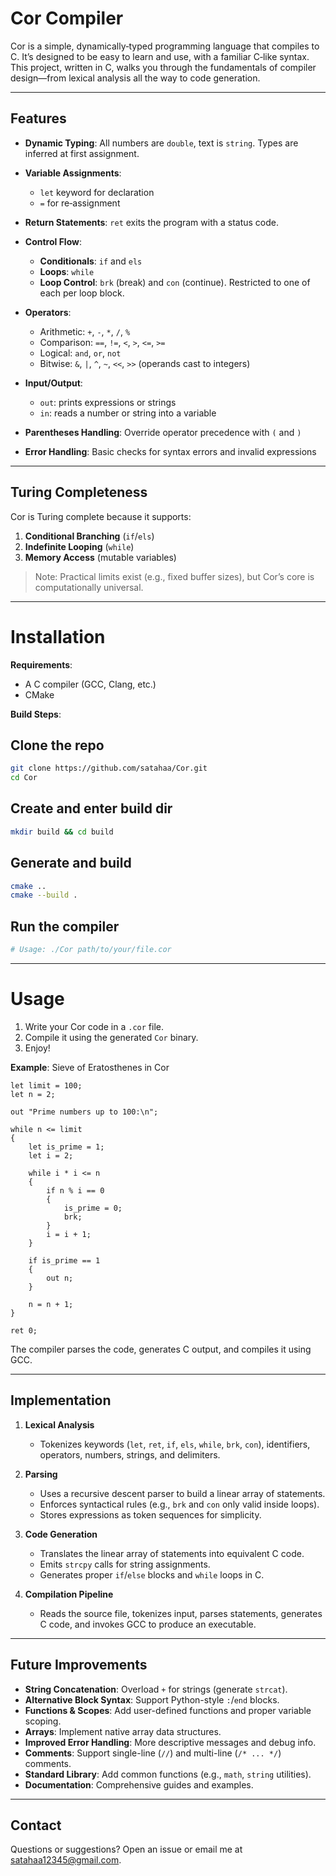 # Cor Compiler

Cor is a simple, dynamically‑typed programming language that compiles to C. It’s designed to be easy to learn and use, with a familiar C‑like syntax. This project, written in C, walks you through the fundamentals of compiler design—from lexical analysis all the way to code generation.

---

## Features

* **Dynamic Typing**: All numbers are `double`, text is `string`. Types are inferred at first assignment.
* **Variable Assignments**:

   * `let` keyword for declaration
   * `=` for re‑assignment
* **Return Statements**: `ret` exits the program with a status code.
* **Control Flow**:

   * **Conditionals**: `if` and `els`
   * **Loops**: `while`
   * **Loop Control**: `brk` (break) and `con` (continue). Restricted to one of each per loop block.
* **Operators**:

   * Arithmetic: `+`, `-`, `*`, `/`, `%`
   * Comparison: `==`, `!=`, `<`, `>`, `<=`, `>=`
   * Logical: `and`, `or`, `not`
   * Bitwise: `&`, `|`, `^`, `~`, `<<`, `>>` (operands cast to integers)
* **Input/Output**:

   * `out`: prints expressions or strings
   * `in`: reads a number or string into a variable
* **Parentheses Handling**: Override operator precedence with `(` and `)`
* **Error Handling**: Basic checks for syntax errors and invalid expressions

---

## Turing Completeness

Cor is Turing complete because it supports:

1. **Conditional Branching** (`if`/`els`)
2. **Indefinite Looping** (`while`)
3. **Memory Access** (mutable variables)

> Note: Practical limits exist (e.g., fixed buffer sizes), but Cor’s core is computationally universal.

---

# Installation

**Requirements**:

* A C compiler (GCC, Clang, etc.)
* CMake

**Build Steps**:

## Clone the repo
```bash
git clone https://github.com/satahaa/Cor.git
cd Cor
```
## Create and enter build dir
```bash
mkdir build && cd build
```
## Generate and build
```bash
cmake ..
cmake --build .
```
## Run the compiler
```bash
# Usage: ./Cor path/to/your/file.cor
```

---

# Usage

1. Write your Cor code in a `.cor` file.
2. Compile it using the generated `Cor` binary.
3. Enjoy!

**Example**: Sieve of Eratosthenes in Cor

```cor
let limit = 100;
let n = 2;

out "Prime numbers up to 100:\n";

while n <= limit
{
    let is_prime = 1; 
    let i = 2;

    while i * i <= n
    {
        if n % i == 0
        {
            is_prime = 0;
            brk;
        }
        i = i + 1;
    }

    if is_prime == 1
    {
        out n;
    }

    n = n + 1;
}

ret 0;
```
The compiler parses the code, generates C output, and compiles it using GCC.

---

## Implementation

1. **Lexical Analysis**

   * Tokenizes keywords (`let`, `ret`, `if`, `els`, `while`, `brk`, `con`), identifiers, operators, numbers, strings, and delimiters.
2. **Parsing**

   * Uses a recursive descent parser to build a linear array of statements.
   * Enforces syntactical rules (e.g., `brk` and `con` only valid inside loops).
   * Stores expressions as token sequences for simplicity.
3. **Code Generation**

   * Translates the linear array of statements into equivalent C code.
   * Emits `strcpy` calls for string assignments.
   * Generates proper `if`/`else` blocks and `while` loops in C.
4. **Compilation Pipeline**

   * Reads the source file, tokenizes input, parses statements, generates C code, and invokes GCC to produce an executable.

---

## Future Improvements

* **String Concatenation**: Overload `+` for strings (generate `strcat`).
* **Alternative Block Syntax**: Support Python-style `:`/`end` blocks.
* **Functions & Scopes**: Add user-defined functions and proper variable scoping.
* **Arrays**: Implement native array data structures.
* **Improved Error Handling**: More descriptive messages and debug info.
* **Comments**: Support single-line (`//`) and multi-line (`/* ... */`) comments.
* **Standard Library**: Add common functions (e.g., `math`, `string` utilities).
* **Documentation**: Comprehensive guides and examples.

---

## Contact

Questions or suggestions? Open an issue or email me at [satahaa12345@gmail.com](mailto:satahaa12345@gmail.com).
